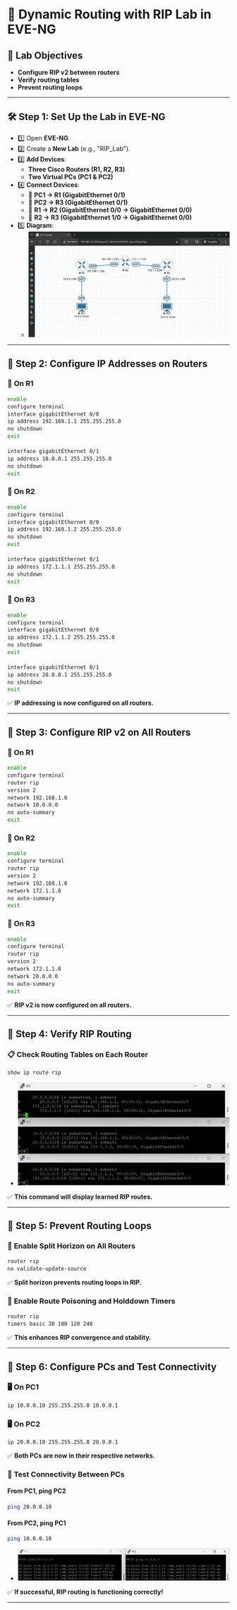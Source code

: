 # 🚀 Dynamic Routing with RIP Lab in EVE-NG

## 🔹 Lab Objectives

- **Configure RIP v2 between routers**  
- **Verify routing tables**  
- **Prevent routing loops**

---

## 🛠 Step 1: Set Up the Lab in EVE-NG

- 1️⃣ Open **EVE-NG**.
- 2️⃣ Create a **New Lab** (e.g., "RIP_Lab").
- 3️⃣ **Add Devices**:
  - **Three Cisco Routers (R1, R2, R3)**
  - **Two Virtual PCs (PC1 & PC2)**
- 4️⃣ **Connect Devices**:
  - 🔌 **PC1 → R1 (GigabitEthernet 0/1)**
  - 🔌 **PC2 → R3 (GigabitEthernet 0/1)**
  - 🔌 **R1 → R2 (GigabitEthernet 0/0 → GigabitEthernet 0/0)**
  - 🔌 **R2 → R3 (GigabitEthernet 1/0 → GigabitEthernet 0/0)**
- 5️⃣ **Diagram**:
  - ![diagram](imgs/diagram.png)

---

## 🔹 Step 2: Configure IP Addresses on Routers

### 🔹 **On R1**

```bash
enable
configure terminal
interface gigabitEthernet 0/0
ip address 192.168.1.1 255.255.255.0
no shutdown
exit

interface gigabitEthernet 0/1
ip address 10.0.0.1 255.255.255.0
no shutdown
exit
```

### 🔹 **On R2**

```bash
enable
configure terminal
interface gigabitEthernet 0/0
ip address 192.168.1.2 255.255.255.0
no shutdown
exit

interface gigabitEthernet 0/1
ip address 172.1.1.1 255.255.255.0
no shutdown
exit
```

### 🔹 **On R3**

```bash
enable
configure terminal
interface gigabitEthernet 0/0
ip address 172.1.1.2 255.255.255.0
no shutdown
exit

interface gigabitEthernet 0/1
ip address 20.0.0.1 255.255.255.0
no shutdown
exit
```

✅ **IP addressing is now configured on all routers.**

---

## 🔹 Step 3: Configure RIP v2 on All Routers

### 🔹 **On R1**

```bash
enable
configure terminal
router rip
version 2
network 192.168.1.0
network 10.0.0.0
no auto-summary
exit
```

### 🔹 **On R2**

```bash
enable
configure terminal
router rip
version 2
network 192.168.1.0
network 172.1.1.0
no auto-summary
exit
```

### 🔹 **On R3**

```bash
enable
configure terminal
router rip
version 2
network 172.1.1.0
network 20.0.0.0
no auto-summary
exit
```

✅ **RIP v2 is now configured on all routers.**

---

## 🔹 Step 4: Verify RIP Routing

### 📋 **Check Routing Tables on Each Router**

```bash
show ip route rip
```
- ![ripR123](imgs/ripR123.png)

✅ **This command will display learned RIP routes.**

---

## 🔹 Step 5: Prevent Routing Loops

### 🔹 **Enable Split Horizon on All Routers**

```bash
router rip
no validate-update-source
```

✅ **Split horizon prevents routing loops in RIP.**

### 🔹 **Enable Route Poisoning and Holddown Timers**

```bash
router rip
timers basic 30 180 120 240
```

✅ **This enhances RIP convergence and stability.**

---

## 🔹 Step 6: Configure PCs and Test Connectivity

### 🖥 **On PC1**

```bash
ip 10.0.0.10 255.255.255.0 10.0.0.1
```

### 🖥 **On PC2**

```bash
ip 20.0.0.10 255.255.255.0 20.0.0.1
```

✅ **Both PCs are now in their respective networks.**

### 🔹 **Test Connectivity Between PCs**

#### **From PC1, ping PC2**

```bash
ping 20.0.0.10
```

#### **From PC2, ping PC1**

```bash
ping 10.0.0.10
```
- ![ping](imgs/ping.png)

✅ **If successful, RIP routing is functioning correctly!**

---
